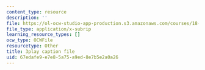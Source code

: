 ```yaml
---
content_type: resource
description: ''
file: https://ol-ocw-studio-app-production.s3.amazonaws.com/courses/18-086-mathematical-methods-for-engineers-ii-spring-2006/67edafe9e7e85a75a9ed8e7b5e2a0a26_94nmfDkTL-E.vtt
file_type: application/x-subrip
learning_resource_types: []
ocw_type: OCWFile
resourcetype: Other
title: 3play caption file
uid: 67edafe9-e7e8-5a75-a9ed-8e7b5e2a0a26
---
```

